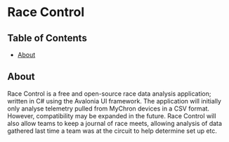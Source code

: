# Race Control

## Table of Contents
+ [About](#about)

## About <a name = "about"></a>
Race Control is a free and open-source race data analysis application; written in C# using the Avalonia UI framework. The application will initially only analyse telemetry pulled from MyChron devices in a CSV format. However, compatibility may be expanded in the future. Race Control will also allow teams to keep a journal of race meets, allowing analysis of data gathered last time a team was at the circuit to help determine set up etc.
